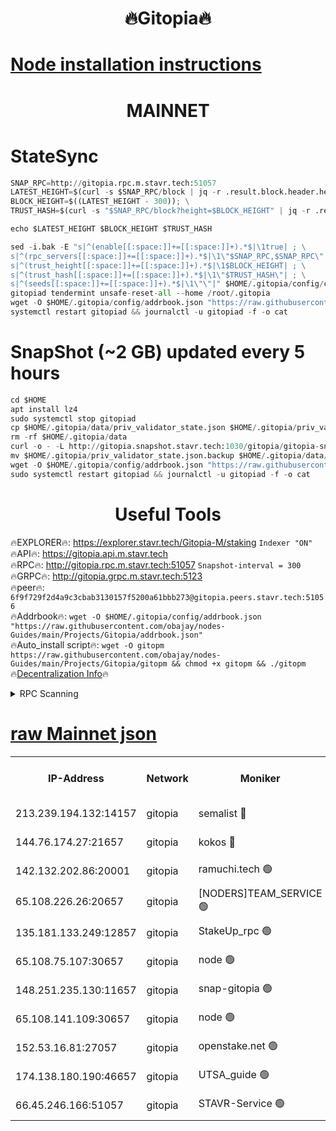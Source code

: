 <h1 align="center"> 🔥Gitopia🔥</h1>

[Node installation instructions](https://github.com/obajay/nodes-Guides/tree/main/Projects/Gitopia)
=

<h1 align="center"> MAINNET</h1>

# StateSync
```python
SNAP_RPC=http://gitopia.rpc.m.stavr.tech:51057
LATEST_HEIGHT=$(curl -s $SNAP_RPC/block | jq -r .result.block.header.height); \
BLOCK_HEIGHT=$((LATEST_HEIGHT - 300)); \
TRUST_HASH=$(curl -s "$SNAP_RPC/block?height=$BLOCK_HEIGHT" | jq -r .result.block_id.hash)

echo $LATEST_HEIGHT $BLOCK_HEIGHT $TRUST_HASH

sed -i.bak -E "s|^(enable[[:space:]]+=[[:space:]]+).*$|\1true| ; \
s|^(rpc_servers[[:space:]]+=[[:space:]]+).*$|\1\"$SNAP_RPC,$SNAP_RPC\"| ; \
s|^(trust_height[[:space:]]+=[[:space:]]+).*$|\1$BLOCK_HEIGHT| ; \
s|^(trust_hash[[:space:]]+=[[:space:]]+).*$|\1\"$TRUST_HASH\"| ; \
s|^(seeds[[:space:]]+=[[:space:]]+).*$|\1\"\"|" $HOME/.gitopia/config/config.toml
gitopiad tendermint unsafe-reset-all --home /root/.gitopia
wget -O $HOME/.gitopia/config/addrbook.json "https://raw.githubusercontent.com/obajay/nodes-Guides/main/Projects/Gitopia/addrbook.json"
systemctl restart gitopiad && journalctl -u gitopiad -f -o cat
```
# SnapShot (~2 GB) updated every 5 hours
```python
cd $HOME
apt install lz4
sudo systemctl stop gitopiad
cp $HOME/.gitopia/data/priv_validator_state.json $HOME/.gitopia/priv_validator_state.json.backup
rm -rf $HOME/.gitopia/data
curl -o - -L http://gitopia.snapshot.stavr.tech:1030/gitopia/gitopia-snap.tar.lz4 | lz4 -c -d - | tar -x -C $HOME/.gitopia --strip-components 2
mv $HOME/.gitopia/priv_validator_state.json.backup $HOME/.gitopia/data/priv_validator_state.json
wget -O $HOME/.gitopia/config/addrbook.json "https://raw.githubusercontent.com/obajay/nodes-Guides/main/Projects/Gitopia/addrbook.json"
sudo systemctl restart gitopiad && journalctl -u gitopiad -f -o cat
```
 <h1 align="center"> Useful Tools</h1>

🔥EXPLORER🔥:      https://explorer.stavr.tech/Gitopia-M/staking  `Indexer "ON"` \
🔥API🔥: 			 		 https://gitopia.api.m.stavr.tech \
🔥RPC🔥:           http://gitopia.rpc.m.stavr.tech:51057              `Snapshot-interval = 300` \
🔥GRPC🔥:          http://gitopia.grpc.m.stavr.tech:5123 \
🔥peer🔥:					 `6f9f729f2d4a9c3cbab3130157f5200a61bbb273@gitopia.peers.stavr.tech:51056` \
🔥Addrbook🔥:    ```wget -O $HOME/.gitopia/config/addrbook.json "https://raw.githubusercontent.com/obajay/nodes-Guides/main/Projects/Gitopia/addrbook.json"``` \
🔥Auto_install script🔥: ```wget -O gitopm https://raw.githubusercontent.com/obajay/nodes-Guides/main/Projects/Gitopia/gitopm && chmod +x gitopm && ./gitopm``` \
🔥[Decentralization Info](https://github.com/obajay/StateSync-snapshots/tree/main/Projects/Gitopia/Decentralization)🔥

<details>
<summary>RPC Scanning</summary>

<h2 align="center"> We scan nodes in real time every 4 hours. And we provide the final result of RPC endpoints.
We cannot influence the operation of these nodes in any way. </h2>


```python
If Voting Power is higher than 0 --> then the Node is a validator of the network and may be subject to attack and be a potential threat to the chain.
```
```python
We marked such validators with a red symbol
```

</details>

[raw Mainnet json](https://rpc-check.gitopm.stavr.tech/gitopm/rpc-gitopm-result.json)
=

<table><tr><th>IP-Address</th><th>Network</th><th>Moniker</th><th>Latest Block Height</th><th>Earliest Block Height</th><th>Catching Up</th><th>Tx Index</th><th>Voting Power</th><th>Scan Time</th></tr><tr><td>213.239.194.132:14157</td><td>gitopia</td><td>semalist 🔴</td><td>11330827</td><td>6071990</td><td>False</td><td>off</td><td>430360</td><td>2023-12-28T01:31:08.879827868UTC</td></tr><tr><td>144.76.174.27:21657</td><td>gitopia</td><td>kokos 🔴</td><td>11330835</td><td>6071990</td><td>False</td><td>off</td><td>936374</td><td>2023-12-28T01:31:20.985756007UTC</td></tr><tr><td>142.132.202.86:20001</td><td>gitopia</td><td>ramuchi.tech 🟢</td><td>11330833</td><td>6548337</td><td>False</td><td>on</td><td>0</td><td>2023-12-28T01:31:18.175334850UTC</td></tr><tr><td>65.108.226.26:20657</td><td>gitopia</td><td>[NODERS]TEAM_SERVICE 🟢</td><td>11330844</td><td>6846001</td><td>False</td><td>on</td><td>0</td><td>2023-12-28T01:31:36.277119006UTC</td></tr><tr><td>135.181.133.249:12857</td><td>gitopia</td><td>StakeUp_rpc 🟢</td><td>11330833</td><td>8010001</td><td>False</td><td>on</td><td>0</td><td>2023-12-28T01:31:18.562569774UTC</td></tr><tr><td>65.108.75.107:30657</td><td>gitopia</td><td>node 🟢</td><td>11330840</td><td>8802845</td><td>False</td><td>on</td><td>0</td><td>2023-12-28T01:31:29.642742619UTC</td></tr><tr><td>148.251.235.130:11657</td><td>gitopia</td><td>snap-gitopia 🟢</td><td>11330832</td><td>9516001</td><td>False</td><td>on</td><td>0</td><td>2023-12-28T01:31:15.786475544UTC</td></tr><tr><td>65.108.141.109:30657</td><td>gitopia</td><td>node 🟢</td><td>11330831</td><td>10145845</td><td>False</td><td>on</td><td>0</td><td>2023-12-28T01:31:15.407198837UTC</td></tr><tr><td>152.53.16.81:27057</td><td>gitopia</td><td>openstake.net 🟢</td><td>11330812</td><td>10455001</td><td>False</td><td>off</td><td>0</td><td>2023-12-28T01:30:44.382102182UTC</td></tr><tr><td>174.138.180.190:46657</td><td>gitopia</td><td>UTSA_guide 🟢</td><td>11330818</td><td>11194706</td><td>False</td><td>on</td><td>0</td><td>2023-12-28T01:30:53.295299186UTC</td></tr><tr><td>66.45.246.166:51057</td><td>gitopia</td><td>STAVR-Service 🟢</td><td>11330821</td><td>11291001</td><td>False</td><td>on</td><td>0</td><td>2023-12-28T01:31:00.315472935UTC</td></tr></table>
